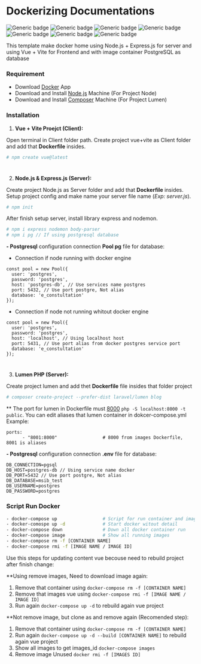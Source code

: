 # Dockerizing Documentations
![Generic badge](https://img.shields.io/badge/Lumen.10-PHP.8-blue.svg) ![Generic badge](https://img.shields.io/badge/Node.js-Latest-green.svg) ![Generic badge](https://img.shields.io/badge/Express.js-Latest-green.svg) ![Generic badge](https://img.shields.io/badge/Vue-V.3-blue.svg) ![Generic badge](https://img.shields.io/badge/VITE-V.5-blue.svg) ![Generic badge](https://img.shields.io/badge/PosgreSQL-Latest-green.svg) ![Generic badge](https://img.shields.io/badge/Docker-V.*-red.svg)

This template make docker home using Node.js + Express.js for server and using Vue + Vite for Frontend and with image container PostgreSQL as database

### Requirement

- Download [Docker](https://docs.docker.com/) App 
- Download and Install [Node.js](https://nodejs.org/en/download) Machine (For Project Node)
- Download and Install [Composer](https://getcomposer.org/download/) Machine (For Project Lumen)

### Installation
1. **Vue + Vite Proejct (Client):**

Open terminal in Client folder path. Create project vue+vite as Client folder and add that **Dockerfile** insides.
```sh
# npm create vue@latest
```

#
2. **Node.js & Express.js (Server):**

Create project Node.js as Server folder and add that **Dockerfile** insides. Setup project config and make name your server file name (_Exp: server.js_).
```sh
# npm init
```

After finish setup server, install library express and nodemon.
```sh
# npm i express nodemon body-parser
# npm i pg // If using postgresql database
```

**- Postgresql** configuration connection **Pool pg** file for database:
- Connection if node running with docker engine
```
const pool = new Pool({
  user: 'postgres',
  password: 'postgres',
  host: 'postgres-db', // Use services name postgres
  port: 5432, // Use port postgre, Not alias
  database: 'e_constultation'
});
```

- Connection if node not running whitout docker engine
```
const pool = new Pool({
  user: 'postgres',
  password: 'postgres',
  host: 'localhost', // Using localhost host
  port: 5431, // Use port alias from docker postgres service port
  database: 'e_constultation'
});
```

#
3. **Lumen PHP (Server):**

Create project lumen and add thet **Dockerfile** file insides that folder project
```sh
# composer create-project --prefer-dist laravel/lumen blog
```
** The port for lumen in Dockerfile must [8000](https://lumen.laravel.com/docs/10.x#:~:text=Serving%20Your%20Application) ``` php -S localhost:8000 -t public ```. You can edit aliases that lumen container in dokcer-compose.yml
Example:
```
ports:
      - "8001:8000"                 # 8000 from images Dockerfile, 8001 is aliases
```

**- Postgresql** configuration connection **.env** file for database:
```
DB_CONNECTION=pgsql
DB_HOST=postgres-db // Using service name docker
DB_PORT=5432 // Use port postgre, Not alias
DB_DATABASE=msib_test
DB_USERNAME=postgres
DB_PASSWORD=postgres
```

### Script Run Docker
```sh
- docker-compose up                 # Script for run container and image with detail
- docker-comospe up -d              # Start docker witout detail
- docker-compose down               # Down all docker container run
- docker-compose image              # Show all running images
- docker-compose rm -f [CONTAINER NAME]
- docker-compose rmi -f [IMAGE NAME / IMAGE ID]
```
Use this steps for updating content vue becouse need to rebuild project after finish change:

**Using remove images, Need to download image again:
1. Remove that container using ``` docker-compose rm -f [CONTAINER NAME] ```
2. Remove that images vue using ``` docker-compose rmi -f [IMAGE NAME / IMAGE ID] ```
3. Run again ``` docker-compose up -d ``` to rebuild again vue project

**Not remove image, but clone as <none> and remove again (Recomended step):
1. Remove that container using ``` docker-compose rm -f [CONTAINER NAME] ```
2. Run again ``` docker-compose up -d --build [CONTAINER NAME] ``` to rebuild again vue project
3. Show all images to get images_id ``` docker-compose images ```
4. Remove image <none> Unused ``` docker rmi -f [IMAGES ID] ```
